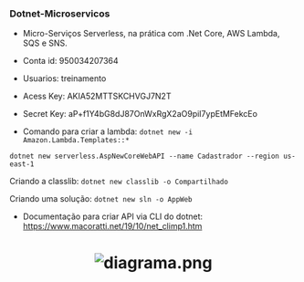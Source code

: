 ### Dotnet-Microservicos

- Micro-Serviços Serverless, na prática com .Net Core, AWS Lambda, SQS e SNS.

- Conta id: 950034207364
- Usuarios: treinamento
- Acess Key: AKIA52MTTSKCHVGJ7N2T
- Secret Key: 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

- Comando para criar a lambda:
``` dotnet new -i Amazon.Lambda.Templates::* ```

``` dotnet new serverless.AspNewCoreWebAPI --name Cadastrador --region us-east-1 ```

Criando a classlib:
``` dotnet new classlib -o Compartilhado ```

Criando uma solução:
``` dotnet new sln -o AppWeb ```

- Documentação para criar API via CLI do dotnet:
https://www.macoratti.net/19/10/net_climp1.htm

<h1 align="center">
  <img src="https://github.com/MateusMaceedo/Dotnet-Microservicos/blob/main/img/diagrama.png?raw=true" alt="diagrama.png">
</h1>
